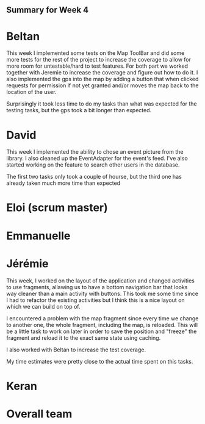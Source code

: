 ## Summary for Week 4

# Beltan

This week I implemented some tests on the Map ToolBar and did some more tests for the rest of the project to increase the coverage
to allow for more room for untestable/hard to test features. For both part we worked together with Jeremie to increase the coverage and 
figure out how to do it. I also implemented the gps into the map by adding a button that when clicked requests for permission if not yet granted and/or moves the map back
to the location of the user.

Surprisingly it took less time to do my tasks than what was expected for the testing tasks, but the gps took a bit longer than expected.

# David

This week I implemented the ability to chose an event picture from the library. I also cleaned up the EventAdapter for the event's feed. I've also started working on the feature to search other users in the database.

The first two tasks only took a couple of hourse, but the third one has already taken much more time than expected

# Eloi (scrum master)



# Emmanuelle



# Jérémie
This week, I worked on the layout of the application and changed activities to use fragments, allawing us to have a bottom navigation bar that looks way cleaner than a main activity with buttons. This took me some time since I had to refactor the existing activities but I think this is a nice layout on which we can build on top of. 

I encountered a problem with the map fragment since every time we change to another one, the whole fragment, including the map, is reloaded. This will be a little task to work on later in order to save the position and "freeze" the fragment and reload it to the exact same state using caching.

I also worked with Beltan to increase the test coverage.

My time estimates were pretty close to the actual time spent on this tasks.


# Keran 


# Overall team



